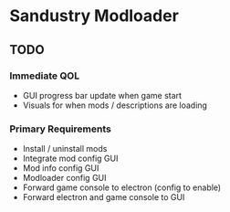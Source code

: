 # Sandustry Modloader

## TODO

### Immediate QOL

- GUI progress bar update when game start
- Visuals for when mods / descriptions are loading

### Primary Requirements

- Install / uninstall mods
- Integrate mod config GUI
- Mod info config GUI
- Modloader config GUI
- Forward game console to electron (config to enable)
- Forward electron and game console to GUI
